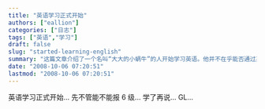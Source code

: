 ```yaml
---
title: "英语学习正式开始"
authors: ["eallion"]
categories: ["日志"]
tags: ["英语","学习"]
draft: false
slug: "started-learning-english"
summary: "这篇文章介绍了一个名叫“大大的小蜗牛”的人开始学习英语。他并不在乎能否通过英语六级考试，只是希望先学起来。他鼓励自己说“GL”，表示要加油。"
date: "2008-10-06 07:20:51"
lastmod: "2008-10-06 07:20:51"
---
```


英语学习正式开始...
先不管能不能报 6 级...
学了再说...
GL...
